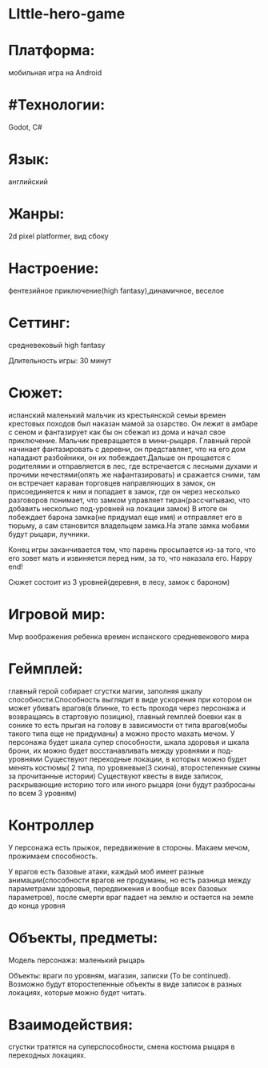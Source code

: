 # LIttle-hero-game
# Платформа:
мобильная игра на Android
# #Технологии:
Godot, C#
# Язык:
английский

# Жанры:
2d pixel platformer, вид сбоку

# Настроение:
фентезийное приключение(high fantasy),динамичное, веселое

# Сеттинг:
средневековый high fantasy

Длительность игры:
30 минут


# Сюжет:
испанский маленький мальчик из крестьянской семьи времен крестовых походов был наказан мамой за озарство.
Он лежит в амбаре с сеном и фантазирует как бы он сбежал из дома и начал свое приключение.
Мальчик превращается в мини-рыцаря.
Главный герой начинает фантазировать с деревни, он представляет, что на его дом нападают разбойники, он их побеждает.Дальше он прощается с родителями
и отправляется в лес, где встречается с лесными духами и прочими нечестями(опять же нафантазировать) и сражается сними, там он встречает караван торговцев направляющих в замок,
он присоединяется к ним и попадает в замок, где он через несколько разговоров понимает, что замком управляет тиран(рассчитываю, что добавить несколько под-уровней на локации замок)
В итоге он побеждает барона замка(не придумал еще имя) и отправляет его в тюрьму, а сам становится владельцем замка.На этапе замка мобами будут рыцари, лучники.

Конец игры заканчивается тем, что парень просыпается из-за того, что его зовет мать и извиняется перед ним, за то, что наказала его.
Happy end!

Сюжет состоит из 3 уровней(деревня, в лесу, замок с бароном)

# Игровой мир:
Мир воображения ребенка времен испанского средневекового мира

# Геймплей:
главный герой собирает сгустки магии, заполняя шкалу способности.Способность выглядит в виде ускорения при котором
он может убивать врагов(в блинке, то есть проходя через персонажа и возвращаясь в стартовую позицию), главный гемплей боевки как в сонике то есть прыгая на голову в зависимости от типа
врагов(мобы такого типа еще не придуманы) а можно просто махать мечом. У персонажа будет шкала супер способности, шкала здоровья и шкала брони, их можно будет восстанавливать между уровнями и под-уровнями
Существуют переходные локации, в которых можно будет менять костюмы( 2 типа, по уровневые(3 скина), второстепенные скины за прочитанные истории)
Существуют квесты в виде записок, раскрывающие историю того или иного рыцаря (они будут разбросаны по всем 3 уровням)

# Контроллер
У персонажа есть прыжок, передвижение в стороны.
Махаем мечом, прожимаем способность.

У врагов есть базовые атаки, каждый моб имеет разные анимации(способности врагов не продуманы, но есть разница между параметрами здоровья, передвижения и вообще всех базовых параметров), после смерти враг падает на землю и остается на земле до конца уровня

# Объекты, предметы:
Модель персонажа: маленький рыцарь

Объекты:
враги по уровням, магазин, записки
(To be continued). 
Возможно будут второстепенные объекты в виде записок в разных локациях, которые можно будет читать.

# Взаимодействия:
сгустки тратятся на суперспособности, смена костюма рыцаря в переходных локациях.
